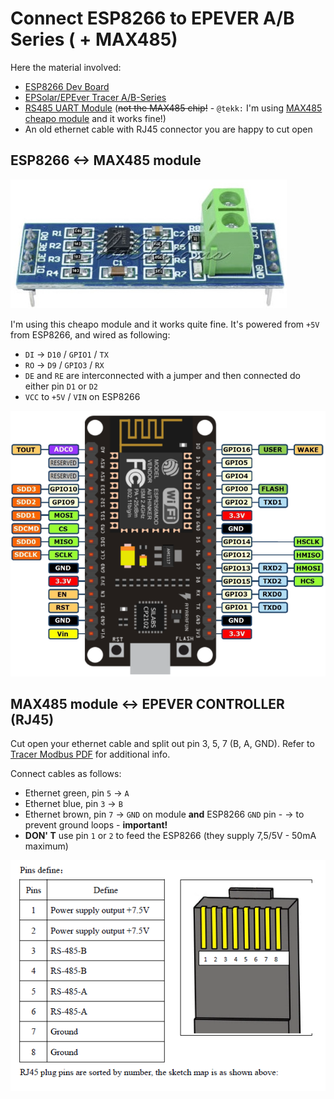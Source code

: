 # Connect  ESP8266  to EPEVER A/B Series ( + MAX485) 

Here the material involved:
* [ESP8266 Dev Board](https://www.aliexpress.com/wholesale?catId=0&initiative_id=SB_20170114172938&SearchText=esp8266+mini)
* [EPSolar/EPEver Tracer A/B-Series](https://www.aliexpress.com/wholesale?catId=0&initiative_id=SB_20170114172728&SearchText=tracer+mppt+rs485)
* [RS485 UART Module](https://www.aliexpress.com/wholesale?catId=0&initiative_id=SB_20170114172807&SearchText=uart+rs485) (~~not the MAX485 chip!~~ - `@tekk:` I'm using [MAX485 cheapo module](../images/max485_module.jpg) and it works fine!)
* An old ethernet cable with RJ45 connector you are happy to cut open


## ESP8266 <-> MAX485 module

![This one worked for me](../images/max485_module.jpg)

I'm using this cheapo module and it works quite fine.
It's powered from `+5V` from ESP8266, and wired as following:


- `DI` -> `D10` / `GPIO1` / `TX`
- `RO` -> `D9` / `GPIO3` / `RX`
- `DE` and `RE` are interconnected with a jumper and then connected do either pin `D1` or `D2`
- `VCC` to `+5V` / `VIN` on ESP8266

	
![ESP8266 NodeMCU v0.9](../images/nodemcu_pins.png)

## MAX485 module <-> EPEVER CONTROLLER (RJ45)

Cut open your ethernet cable and split out pin 3, 5, 7 (B, A, GND). Refer to [Tracer Modbus PDF](../docs/1733_modbus_protocol.pdf) for additional info.

Connect cables as follows:
- Ethernet green, pin `5` -> `A`
- Ethernet blue, pin `3` -> `B`
- Ethernet brown, pin `7` -> `GND` on module **and** ESP8266 `GND` pin
		- -> to prevent ground loops - **important!**
- **DON' T** use pin `1` or `2` to feed the ESP8266 (they supply 7,5/5V - 50mA maximum)

![EPEVER RJ485 SPEC](../images/epever_rj45_specs.png)

